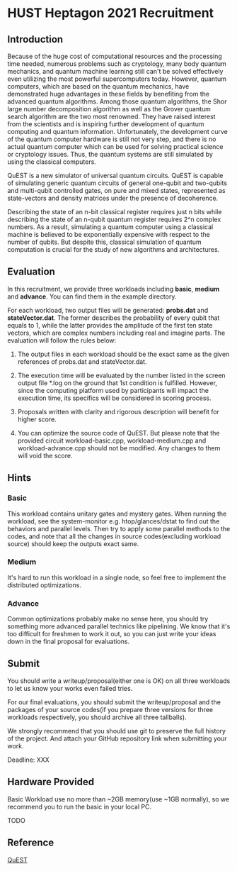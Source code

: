 # HUST Heptagon 2021 Recruitment

## Introduction

Because of the huge cost of computational resources and the processing time needed, numerous problems such as cryptology, many body quantum mechanics, and quantum machine learning still can't be solved effectively even utilizing the most powerful supercomputers today. However, quantum computers, which are based on the quantum mechanics, have demonstrated huge advantages in these fields by benefiting from the advanced quantum algorithms. Among those quantum algorithms, the Shor large number decomposition algorithm as well as the Grover quantum search algorithm are the two most renowned. They have raised interest from the scientists and is inspiring further development of quantum computing and quantum information. Unfortunately, the development curve of the quantum computer hardware is still not very step, and there is no actual quantum computer which can be used for solving practical science or cryptology issues. Thus, the quantum systems are still simulated by using the classical computers.

QuEST is a new simulator of universal quantum circuits. QuEST is capable of simulating generic quantum circuits of general one-qubit and two-qubits and multi-qubit controlled gates, on pure and mixed states, represented as state-vectors and density matrices under the presence of decoherence.

Describing the state of an n-bit classical register requires just n bits while describing the state of an n-qubit quantum register requires 2^n complex numbers. As a result, simulating a quantum computer using a classical machine is believed to be exponentially expensive with respect to the number of qubits. But despite this, classical simulation of quantum computation is crucial for the study of new algorithms and architectures.

## Evaluation

In this recruitment, we provide three workloads including **basic**, **medium** and **advance**. You can find them in the example directory.

For each workload, two output files will be generated: **probs.dat** and **stateVector.dat**. The former describes the probability of every qubit that equals to 1, while the latter provides the amplitude of the first ten state vectors, which are complex numbers including real and imagine parts. The evaluation will follow the rules below:

1. The output files in each workload should be the exact same as the given references of probs.dat and stateVector.dat.

2. The execution time will be evaluated by the number listed in the screen output file *.log on the ground that 1st condition is fulfilled. However, since the computing platform used by participants will impact the execution time, its specifics will be considered in scoring process.

3. Proposals written with clarity and rigorous description will benefit for higher score.

4. You can optimize the source code of QuEST. But please note that the provided circuit workload-basic.cpp, workload-medium.cpp and workload-advance.cpp should not be modified. Any changes to them will void the score.

## Hints

### Basic

This workload contains unitary gates and mystery gates. When running the workload, see the system-monitor e.g. htop/glances/dstat to find out the behaviors and parallel levels. Then try to apply some parallel methods to the codes, and note that all the changes in source codes(excluding workload source) should keep the outputs exact same.

### Medium

It's hard to run this workload in a single node, so feel free to implement the distributed optimizations.

### Advance

Common optimizations probably make no sense here, you should try something more advanced parallel technics like pipelining. We know that it's too difficult for freshmen to work it out, so you can just write your ideas down in the final proposal for evaluations.

## Submit

You should write a writeup/proposal(either one is OK) on all three workloads to let us know your works even failed tries.

For our final evaluations, you should submit the writeup/proposal and the packages of your source codes(if you prepare three versions for three workloads respectively, you should archive all three tallballs).

We strongly recommend that you should use git to preserve the full history of the project. And attach your GitHub repository link when submitting your work.

Deadline: XXX

## Hardware Provided

Basic Workload use no more than ~2GB memory(use ~1GB normally), so we recommend you to run the basic in your local PC.

TODO

## Reference

[QuEST](https://quest.qtechtheory.org)

